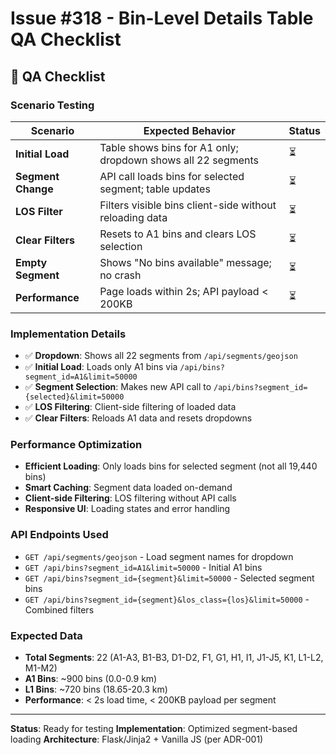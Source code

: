 # Issue #318 - Bin-Level Details Table QA Checklist

## 🧪 QA Checklist

### Scenario Testing
| Scenario | Expected Behavior | Status |
|----------|------------------|---------|
| **Initial Load** | Table shows bins for A1 only; dropdown shows all 22 segments | ⏳ |
| **Segment Change** | API call loads bins for selected segment; table updates | ⏳ |
| **LOS Filter** | Filters visible bins client-side without reloading data | ⏳ |
| **Clear Filters** | Resets to A1 bins and clears LOS selection | ⏳ |
| **Empty Segment** | Shows "No bins available" message; no crash | ⏳ |
| **Performance** | Page loads within 2s; API payload < 200KB | ⏳ |

### Implementation Details
- ✅ **Dropdown**: Shows all 22 segments from `/api/segments/geojson`
- ✅ **Initial Load**: Loads only A1 bins via `/api/bins?segment_id=A1&limit=50000`
- ✅ **Segment Selection**: Makes new API call to `/api/bins?segment_id={selected}&limit=50000`
- ✅ **LOS Filtering**: Client-side filtering of loaded data
- ✅ **Clear Filters**: Reloads A1 data and resets dropdowns

### Performance Optimization
- **Efficient Loading**: Only loads bins for selected segment (not all 19,440 bins)
- **Smart Caching**: Segment data loaded on-demand
- **Client-side Filtering**: LOS filtering without API calls
- **Responsive UI**: Loading states and error handling

### API Endpoints Used
- `GET /api/segments/geojson` - Load segment names for dropdown
- `GET /api/bins?segment_id=A1&limit=50000` - Initial A1 bins
- `GET /api/bins?segment_id={segment}&limit=50000` - Selected segment bins
- `GET /api/bins?segment_id={segment}&los_class={los}&limit=50000` - Combined filters

### Expected Data
- **Total Segments**: 22 (A1-A3, B1-B3, D1-D2, F1, G1, H1, I1, J1-J5, K1, L1-L2, M1-M2)
- **A1 Bins**: ~900 bins (0.0-0.9 km)
- **L1 Bins**: ~720 bins (18.65-20.3 km)
- **Performance**: < 2s load time, < 200KB payload per segment

---
**Status**: Ready for testing
**Implementation**: Optimized segment-based loading
**Architecture**: Flask/Jinja2 + Vanilla JS (per ADR-001)
